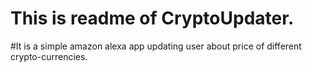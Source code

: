 # This is readme of CryptoUpdater.

#It is a simple amazon alexa app updating user about price of different crypto-currencies.
